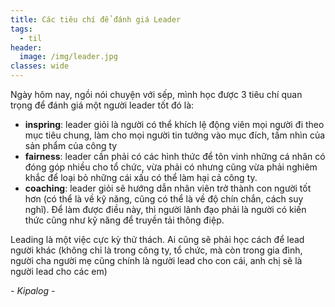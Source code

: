 ```yaml
---
title: Các tiêu chí để đánh giá Leader
tags:
  - til
header:
  image: /img/leader.jpg
classes: wide
---
```


Ngày hôm nay, ngồi nói chuyện với sếp, mình học được 3 tiêu chí quan trọng để đánh giá một người leader tốt đó là:
-	**inspring**: leader giỏi là người có thể khích lệ động viên mọi người đi theo mục tiêu chung, làm cho mọi người tin tưởng vào mục đích, tầm nhìn của sản phẩm của công ty
-	**fairness**: leader cần phải có các hình thức để tôn vinh những cá nhân có đóng góp nhiều cho tổ chức, vừa phải có nhưng cũng vừa phải nghiêm khắc để loại bỏ những cái xấu có thể làm hại cả công ty.
-	**coaching**: leader giỏi sẽ hướng dẫn nhân viên trở thành con người tốt hơn (có thể là về kỹ năng, cũng có thể là về độ chín chắn, cách suy nghĩ). Để làm được điều này, thì người lãnh đạo phải là người có kiến thức cũng như kỹ năng để truyền tải thông điệp.

Leading là một việc cực kỳ thử thách. Ai cũng sẽ phải học cách để lead người khác (không chỉ là trong công ty, tổ chức, mà còn trong gia đình, người cha người mẹ cũng chính là người lead cho con cái, anh chị sẽ là người lead cho các em)

_- Kipalog -_